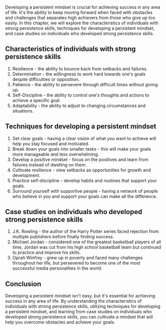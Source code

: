 
Developing a persistent mindset is crucial for achieving success in any area of life. It's the ability to keep moving forward when faced with obstacles and challenges that separates high achievers from those who give up too easily. In this chapter, we will explore the characteristics of individuals with strong persistence skills, techniques for developing a persistent mindset, and case studies on individuals who developed strong persistence skills.

Characteristics of individuals with strong persistence skills
-------------------------------------------------------------

1. Resilience - the ability to bounce back from setbacks and failures.
2. Determination - the willingness to work hard towards one's goals despite difficulties or opposition.
3. Patience - the ability to persevere through difficult times without giving up.
4. Self-Discipline - the ability to control one's thoughts and actions to achieve a specific goal.
5. Adaptability - the ability to adjust to changing circumstances and situations.

Techniques for developing a persistent mindset
----------------------------------------------

1. Set clear goals - having a clear vision of what you want to achieve will help you stay focused and motivated.
2. Break down your goals into smaller tasks - this will make your goals more manageable and less overwhelming.
3. Develop a positive mindset - focus on the positives and learn from failures instead of dwelling on them.
4. Cultivate resilience - view setbacks as opportunities for growth and development.
5. Practice self-discipline - develop habits and routines that support your goals.
6. Surround yourself with supportive people - having a network of people who believe in you and support your goals can make all the difference.

Case studies on individuals who developed strong persistence skills
-------------------------------------------------------------------

1. J.K. Rowling - the author of the Harry Potter series faced rejection from multiple publishers before finally finding success.
2. Michael Jordan - considered one of the greatest basketball players of all time, Jordan was cut from his high school basketball team but continued to practice and improve his skills.
3. Oprah Winfrey - grew up in poverty and faced many challenges throughout her life, but persevered to become one of the most successful media personalities in the world.

Conclusion
----------

Developing a persistent mindset isn't easy, but it's essential for achieving success in any area of life. By understanding the characteristics of individuals with strong persistence skills, utilizing techniques for developing a persistent mindset, and learning from case studies on individuals who developed strong persistence skills, you can cultivate a mindset that will help you overcome obstacles and achieve your goals.
